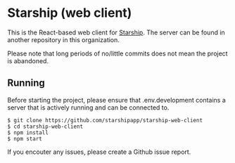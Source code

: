 # Starship (web client)
This is the React-based web client for [Starship](starshipapp.xyz). The server can be found in another repository in this organization.

Please note that long periods of no/little commits does not mean the project is abandoned.

## Running
Before starting the project, please ensure that .env.development contains a server that is actively running and can be connected to.

```
$ git clone https://github.com/starshipapp/starship-web-client
$ cd starship-web-client
$ npm install
$ npm start
```
If you encouter any issues, please create a Github issue report.
